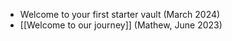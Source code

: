 
* Welcome to your first starter vault (March 2024)
* [[Welcome to our journey]] (Mathew, June 2023)
